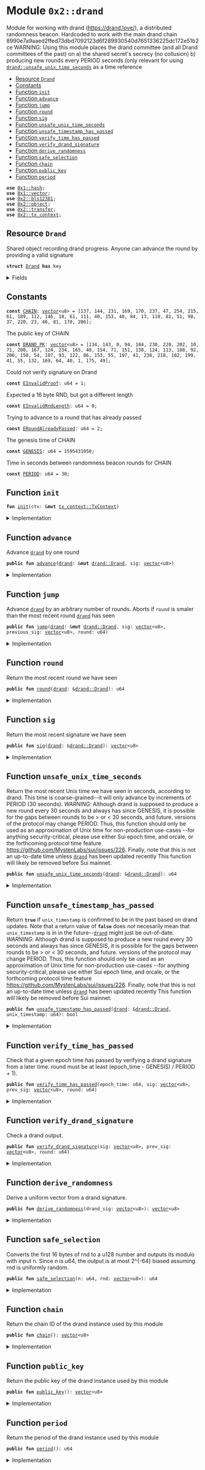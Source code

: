 
<a name="0x2_drand"></a>

# Module `0x2::drand`

Module for working with drand (https://drand.love/), a distributed randomness beacon.
Hardcoded to work with the main drand chain 8990e7a9aaed2ffed73dbd7092123d6f289930540d7651336225dc172e51b2ce
WARNING: Using this module places the drand committee (and all Drand committees of the past) on
a) the shared secret's secrecy (no collusion)
b) producing new rounds every PERIOD seconds (only relevant for using <code><a href="drand.md#0x2_drand_unsafe_unix_time_seconds">drand::unsafe_unix_time_seconds</a></code> as a time reference


-  [Resource `Drand`](#0x2_drand_Drand)
-  [Constants](#@Constants_0)
-  [Function `init`](#0x2_drand_init)
-  [Function `advance`](#0x2_drand_advance)
-  [Function `jump`](#0x2_drand_jump)
-  [Function `round`](#0x2_drand_round)
-  [Function `sig`](#0x2_drand_sig)
-  [Function `unsafe_unix_time_seconds`](#0x2_drand_unsafe_unix_time_seconds)
-  [Function `unsafe_timestamp_has_passed`](#0x2_drand_unsafe_timestamp_has_passed)
-  [Function `verify_time_has_passed`](#0x2_drand_verify_time_has_passed)
-  [Function `verify_drand_signature`](#0x2_drand_verify_drand_signature)
-  [Function `derive_randomness`](#0x2_drand_derive_randomness)
-  [Function `safe_selection`](#0x2_drand_safe_selection)
-  [Function `chain`](#0x2_drand_chain)
-  [Function `public_key`](#0x2_drand_public_key)
-  [Function `period`](#0x2_drand_period)


<pre><code><b>use</b> <a href="">0x1::hash</a>;
<b>use</b> <a href="">0x1::vector</a>;
<b>use</b> <a href="bls12381.md#0x2_bls12381">0x2::bls12381</a>;
<b>use</b> <a href="object.md#0x2_object">0x2::object</a>;
<b>use</b> <a href="transfer.md#0x2_transfer">0x2::transfer</a>;
<b>use</b> <a href="tx_context.md#0x2_tx_context">0x2::tx_context</a>;
</code></pre>



<a name="0x2_drand_Drand"></a>

## Resource `Drand`

Shared object recording drand progress. Anyone can advance the round by providing a valid signature


<pre><code><b>struct</b> <a href="drand.md#0x2_drand_Drand">Drand</a> <b>has</b> key
</code></pre>



<details>
<summary>Fields</summary>


<dl>
<dt>
<code>id: <a href="object.md#0x2_object_UID">object::UID</a></code>
</dt>
<dd>

</dd>
<dt>
<code>previous_round: u64</code>
</dt>
<dd>
 Most recent drand round we have seen
</dd>
<dt>
<code>previous_sig: <a href="">vector</a>&lt;u8&gt;</code>
</dt>
<dd>
 Signature from the last drand round
</dd>
</dl>


</details>

<a name="@Constants_0"></a>

## Constants


<a name="0x2_drand_CHAIN"></a>



<pre><code><b>const</b> <a href="drand.md#0x2_drand_CHAIN">CHAIN</a>: <a href="">vector</a>&lt;u8&gt; = [137, 144, 231, 169, 170, 237, 47, 254, 215, 61, 189, 112, 146, 18, 61, 111, 40, 153, 48, 84, 13, 118, 81, 51, 98, 37, 220, 23, 46, 81, 178, 206];
</code></pre>



<a name="0x2_drand_DRAND_PK"></a>

The public key of CHAIN


<pre><code><b>const</b> <a href="drand.md#0x2_drand_DRAND_PK">DRAND_PK</a>: <a href="">vector</a>&lt;u8&gt; = [134, 143, 0, 94, 184, 230, 228, 202, 10, 71, 200, 167, 124, 234, 165, 48, 154, 71, 151, 138, 124, 113, 188, 92, 206, 150, 54, 107, 93, 122, 86, 153, 55, 197, 41, 238, 218, 102, 199, 41, 55, 132, 169, 64, 40, 1, 175, 49];
</code></pre>



<a name="0x2_drand_EInvalidProof"></a>

Could not verify signature on Drand


<pre><code><b>const</b> <a href="drand.md#0x2_drand_EInvalidProof">EInvalidProof</a>: u64 = 1;
</code></pre>



<a name="0x2_drand_EInvalidRndLength"></a>

Expected a 16 byte RND, but got a different length


<pre><code><b>const</b> <a href="drand.md#0x2_drand_EInvalidRndLength">EInvalidRndLength</a>: u64 = 0;
</code></pre>



<a name="0x2_drand_ERoundAlreadyPassed"></a>

Trying to advance to a round that has already passed


<pre><code><b>const</b> <a href="drand.md#0x2_drand_ERoundAlreadyPassed">ERoundAlreadyPassed</a>: u64 = 2;
</code></pre>



<a name="0x2_drand_GENESIS"></a>

The genesis time of CHAIN


<pre><code><b>const</b> <a href="drand.md#0x2_drand_GENESIS">GENESIS</a>: u64 = 1595431050;
</code></pre>



<a name="0x2_drand_PERIOD"></a>

Time in seconds between randomness beacon rounds for CHAIN


<pre><code><b>const</b> <a href="drand.md#0x2_drand_PERIOD">PERIOD</a>: u64 = 30;
</code></pre>



<a name="0x2_drand_init"></a>

## Function `init`



<pre><code><b>fun</b> <a href="drand.md#0x2_drand_init">init</a>(ctx: &<b>mut</b> <a href="tx_context.md#0x2_tx_context_TxContext">tx_context::TxContext</a>)
</code></pre>



<details>
<summary>Implementation</summary>


<pre><code><b>fun</b> <a href="drand.md#0x2_drand_init">init</a>(ctx: &<b>mut</b> TxContext) {
    // initialize at a fairly recent round
    <a href="transfer.md#0x2_transfer_share_object">transfer::share_object</a>(
        <a href="drand.md#0x2_drand_Drand">Drand</a> {
            id: <a href="object.md#0x2_object_new">object::new</a>(ctx),
            previous_round: 2475343,
            previous_sig: x"880c20aa83669a234f7b633917e43b7afb4e72421f0f520f7f570559356ed72e15867a77513346fbd37401709fc2192c1830936f23a751c228d091527290b304f2c6fa93851ca92c5ae7c3f7d7e0d06c65b561a6d6afeabce080f442f68d3845"
        }
    )
}
</code></pre>



</details>

<a name="0x2_drand_advance"></a>

## Function `advance`

Advance <code><a href="drand.md#0x2_drand">drand</a></code> by one round


<pre><code><b>public</b> <b>fun</b> <a href="drand.md#0x2_drand_advance">advance</a>(<a href="drand.md#0x2_drand">drand</a>: &<b>mut</b> <a href="drand.md#0x2_drand_Drand">drand::Drand</a>, sig: <a href="">vector</a>&lt;u8&gt;)
</code></pre>



<details>
<summary>Implementation</summary>


<pre><code><b>public</b> <b>fun</b> <a href="drand.md#0x2_drand_advance">advance</a>(<a href="drand.md#0x2_drand">drand</a>: &<b>mut</b> <a href="drand.md#0x2_drand_Drand">Drand</a>, sig: <a href="">vector</a>&lt;u8&gt;) {
    <b>let</b> round = <a href="drand.md#0x2_drand">drand</a>.previous_round + 1;
    <a href="drand.md#0x2_drand_verify_drand_signature">verify_drand_signature</a>(sig, <a href="drand.md#0x2_drand">drand</a>.previous_sig, round);
    <a href="drand.md#0x2_drand">drand</a>.previous_sig = sig;
    <a href="drand.md#0x2_drand">drand</a>.previous_round = round;
}
</code></pre>



</details>

<a name="0x2_drand_jump"></a>

## Function `jump`

Advance <code><a href="drand.md#0x2_drand">drand</a></code> by an arbitrary number of rounds.
Aborts if <code>round</code> is smaler than the most recent round <code><a href="drand.md#0x2_drand">drand</a></code> has seen


<pre><code><b>public</b> <b>fun</b> <a href="drand.md#0x2_drand_jump">jump</a>(<a href="drand.md#0x2_drand">drand</a>: &<b>mut</b> <a href="drand.md#0x2_drand_Drand">drand::Drand</a>, sig: <a href="">vector</a>&lt;u8&gt;, previous_sig: <a href="">vector</a>&lt;u8&gt;, round: u64)
</code></pre>



<details>
<summary>Implementation</summary>


<pre><code><b>public</b> <b>fun</b> <a href="drand.md#0x2_drand_jump">jump</a>(<a href="drand.md#0x2_drand">drand</a>: &<b>mut</b> <a href="drand.md#0x2_drand_Drand">Drand</a>, sig: <a href="">vector</a>&lt;u8&gt;, previous_sig: <a href="">vector</a>&lt;u8&gt;, round: u64) {
    <b>assert</b>!(round &gt; <a href="drand.md#0x2_drand">drand</a>.previous_round, <a href="drand.md#0x2_drand_ERoundAlreadyPassed">ERoundAlreadyPassed</a>);
    <a href="drand.md#0x2_drand_verify_drand_signature">verify_drand_signature</a>(sig, previous_sig, round);
    <a href="drand.md#0x2_drand">drand</a>.previous_sig = sig;
    <a href="drand.md#0x2_drand">drand</a>.previous_round = round;
}
</code></pre>



</details>

<a name="0x2_drand_round"></a>

## Function `round`

Return the most recent round we have seen


<pre><code><b>public</b> <b>fun</b> <a href="drand.md#0x2_drand_round">round</a>(<a href="drand.md#0x2_drand">drand</a>: &<a href="drand.md#0x2_drand_Drand">drand::Drand</a>): u64
</code></pre>



<details>
<summary>Implementation</summary>


<pre><code><b>public</b> <b>fun</b> <a href="drand.md#0x2_drand_round">round</a>(<a href="drand.md#0x2_drand">drand</a>: &<a href="drand.md#0x2_drand_Drand">Drand</a>): u64 {
    <a href="drand.md#0x2_drand">drand</a>.previous_round
}
</code></pre>



</details>

<a name="0x2_drand_sig"></a>

## Function `sig`

Return the most recent signature we have seen


<pre><code><b>public</b> <b>fun</b> <a href="drand.md#0x2_drand_sig">sig</a>(<a href="drand.md#0x2_drand">drand</a>: &<a href="drand.md#0x2_drand_Drand">drand::Drand</a>): <a href="">vector</a>&lt;u8&gt;
</code></pre>



<details>
<summary>Implementation</summary>


<pre><code><b>public</b> <b>fun</b> <a href="drand.md#0x2_drand_sig">sig</a>(<a href="drand.md#0x2_drand">drand</a>: &<a href="drand.md#0x2_drand_Drand">Drand</a>): <a href="">vector</a>&lt;u8&gt; {
    <a href="drand.md#0x2_drand">drand</a>.previous_sig
}
</code></pre>



</details>

<a name="0x2_drand_unsafe_unix_time_seconds"></a>

## Function `unsafe_unix_time_seconds`

Return the most recent Unix time we have seen in seconds, according to drand.
This time is coarse-grained--it will only advance by increments of PERIOD (30 seconds).
*WARNING*: Although drand is supposed to produce a new round every 30 seconds
and always has since GENESIS, it is possible for the gaps between rounds to be > or < 30 seconds, and future.
versions of the protocol may change PERIOD.
Thus, this function should only be used as an approximation of Unix time for non-production use-cases
--for anything security-critical, please use either Sui epoch time, and orcale, or the forthcoming
protocol time feature https://github.com/MystenLabs/sui/issues/226.
Finally, note that this is not an up-to-date time unless <code><a href="drand.md#0x2_drand">drand</a></code> has been updated recently
This function will likely be removed before Sui mainnet.


<pre><code><b>public</b> <b>fun</b> <a href="drand.md#0x2_drand_unsafe_unix_time_seconds">unsafe_unix_time_seconds</a>(<a href="drand.md#0x2_drand">drand</a>: &<a href="drand.md#0x2_drand_Drand">drand::Drand</a>): u64
</code></pre>



<details>
<summary>Implementation</summary>


<pre><code><b>public</b> <b>fun</b> <a href="drand.md#0x2_drand_unsafe_unix_time_seconds">unsafe_unix_time_seconds</a>(<a href="drand.md#0x2_drand">drand</a>: &<a href="drand.md#0x2_drand_Drand">Drand</a>): u64 {
    <a href="drand.md#0x2_drand_GENESIS">GENESIS</a> + (<a href="drand.md#0x2_drand_PERIOD">PERIOD</a> * <a href="drand.md#0x2_drand">drand</a>.previous_round - 1)
}
</code></pre>



</details>

<a name="0x2_drand_unsafe_timestamp_has_passed"></a>

## Function `unsafe_timestamp_has_passed`

Return <code><b>true</b></code> if <code>unix_timestamp</code> is confirmed to be in the past based on drand updates.
Note that a return value of <code><b>false</b></code> does *not* necesarily mean that <code>unix_timestamp</code> is in
in the future--<code><a href="drand.md#0x2_drand">drand</a></code> might just be out-of-date.
*WARNING*: Although drand is supposed to produce a new round every 30 seconds
and always has since GENESIS, it is possible for the gaps between rounds to be > or < 30 seconds, and future.
versions of the protocol may change PERIOD.
Thus, this function should only be used as an approximation of Unix time for non-production use-cases
--for anything security-critical, please use either Sui epoch time, and orcale, or the forthcoming
protocol time feature https://github.com/MystenLabs/sui/issues/226.
Finally, note that this is not an up-to-date time unless <code><a href="drand.md#0x2_drand">drand</a></code> has been updated recently
This function will likely be removed before Sui mainnet.


<pre><code><b>public</b> <b>fun</b> <a href="drand.md#0x2_drand_unsafe_timestamp_has_passed">unsafe_timestamp_has_passed</a>(<a href="drand.md#0x2_drand">drand</a>: &<a href="drand.md#0x2_drand_Drand">drand::Drand</a>, unix_timestamp: u64): bool
</code></pre>



<details>
<summary>Implementation</summary>


<pre><code><b>public</b> <b>fun</b> <a href="drand.md#0x2_drand_unsafe_timestamp_has_passed">unsafe_timestamp_has_passed</a>(<a href="drand.md#0x2_drand">drand</a>: &<a href="drand.md#0x2_drand_Drand">Drand</a>, unix_timestamp: u64): bool {
    unix_timestamp &lt; <a href="drand.md#0x2_drand_unsafe_unix_time_seconds">unsafe_unix_time_seconds</a>(<a href="drand.md#0x2_drand">drand</a>)
}
</code></pre>



</details>

<a name="0x2_drand_verify_time_has_passed"></a>

## Function `verify_time_has_passed`

Check that a given epoch time has passed by verifying a drand signature from a later time.
round must be at least (epoch_time - GENESIS) / PERIOD + 1).


<pre><code><b>public</b> <b>fun</b> <a href="drand.md#0x2_drand_verify_time_has_passed">verify_time_has_passed</a>(epoch_time: u64, sig: <a href="">vector</a>&lt;u8&gt;, prev_sig: <a href="">vector</a>&lt;u8&gt;, round: u64)
</code></pre>



<details>
<summary>Implementation</summary>


<pre><code><b>public</b> <b>fun</b> <a href="drand.md#0x2_drand_verify_time_has_passed">verify_time_has_passed</a>(epoch_time: u64, sig: <a href="">vector</a>&lt;u8&gt;, prev_sig: <a href="">vector</a>&lt;u8&gt;, round: u64) {
    <b>assert</b>!(epoch_time &lt;= <a href="drand.md#0x2_drand_GENESIS">GENESIS</a> + <a href="drand.md#0x2_drand_PERIOD">PERIOD</a> * (round - 1), <a href="drand.md#0x2_drand_ERoundAlreadyPassed">ERoundAlreadyPassed</a>);
    <a href="drand.md#0x2_drand_verify_drand_signature">verify_drand_signature</a>(sig, prev_sig, round);
}
</code></pre>



</details>

<a name="0x2_drand_verify_drand_signature"></a>

## Function `verify_drand_signature`

Check a drand output.


<pre><code><b>public</b> <b>fun</b> <a href="drand.md#0x2_drand_verify_drand_signature">verify_drand_signature</a>(sig: <a href="">vector</a>&lt;u8&gt;, prev_sig: <a href="">vector</a>&lt;u8&gt;, round: u64)
</code></pre>



<details>
<summary>Implementation</summary>


<pre><code><b>public</b> <b>fun</b> <a href="drand.md#0x2_drand_verify_drand_signature">verify_drand_signature</a>(sig: <a href="">vector</a>&lt;u8&gt;, prev_sig: <a href="">vector</a>&lt;u8&gt;, round: u64) {
    // Convert round <b>to</b> a byte array in big-endian order.
    <b>let</b> round_bytes: <a href="">vector</a>&lt;u8&gt; = <a href="">vector</a>[0, 0, 0, 0, 0, 0, 0, 0];
    <b>let</b> i = 7;
    <b>while</b> (i &gt; 0) {
        <b>let</b> curr_byte = round % 0x100;
        <b>let</b> curr_element = <a href="_borrow_mut">vector::borrow_mut</a>(&<b>mut</b> round_bytes, i);
        *curr_element = (curr_byte <b>as</b> u8);
        round = round &gt;&gt; 8;
        i = i - 1;
    };

    // Compute sha256(prev_sig, round_bytes).
    <a href="_append">vector::append</a>(&<b>mut</b> prev_sig, round_bytes);
    <b>let</b> <a href="digest.md#0x2_digest">digest</a> = sha2_256(prev_sig);
    // Verify the signature on the <a href="">hash</a>.
    <b>assert</b>!(<a href="bls12381.md#0x2_bls12381_bls12381_min_pk_verify">bls12381::bls12381_min_pk_verify</a>(&sig, &<a href="drand.md#0x2_drand_DRAND_PK">DRAND_PK</a>, &<a href="digest.md#0x2_digest">digest</a>), <a href="drand.md#0x2_drand_EInvalidProof">EInvalidProof</a>);
}
</code></pre>



</details>

<a name="0x2_drand_derive_randomness"></a>

## Function `derive_randomness`

Derive a uniform vector from a drand signature.


<pre><code><b>public</b> <b>fun</b> <a href="drand.md#0x2_drand_derive_randomness">derive_randomness</a>(drand_sig: <a href="">vector</a>&lt;u8&gt;): <a href="">vector</a>&lt;u8&gt;
</code></pre>



<details>
<summary>Implementation</summary>


<pre><code><b>public</b> <b>fun</b> <a href="drand.md#0x2_drand_derive_randomness">derive_randomness</a>(drand_sig: <a href="">vector</a>&lt;u8&gt;): <a href="">vector</a>&lt;u8&gt; {
    sha2_256(drand_sig)
}
</code></pre>



</details>

<a name="0x2_drand_safe_selection"></a>

## Function `safe_selection`

Converts the first 16 bytes of rnd to a u128 number and outputs its modulo with input n.
Since n is u64, the output is at most 2^{-64} biased assuming rnd is uniformly random.


<pre><code><b>public</b> <b>fun</b> <a href="drand.md#0x2_drand_safe_selection">safe_selection</a>(n: u64, rnd: <a href="">vector</a>&lt;u8&gt;): u64
</code></pre>



<details>
<summary>Implementation</summary>


<pre><code><b>public</b> <b>fun</b> <a href="drand.md#0x2_drand_safe_selection">safe_selection</a>(n: u64, rnd: <a href="">vector</a>&lt;u8&gt;): u64 {
    <b>assert</b>!(<a href="_length">vector::length</a>(&rnd) &gt;= 16, <a href="drand.md#0x2_drand_EInvalidRndLength">EInvalidRndLength</a>);
    <b>let</b> m: u128 = 0;
    <b>let</b> i = 0;
    <b>while</b> (i &lt; 16) {
        m = m &lt;&lt; 8;
        <b>let</b> curr_byte = *<a href="_borrow">vector::borrow</a>(&rnd, i);
        m = m + (curr_byte <b>as</b> u128);
        i = i + 1;
    };
    <b>let</b> n_128 = (n <b>as</b> u128);
    <b>let</b> module_128  = m % n_128;
    <b>let</b> res = (module_128 <b>as</b> u64);
    res
}
</code></pre>



</details>

<a name="0x2_drand_chain"></a>

## Function `chain`

Return the chain ID of the drand instance used by this module


<pre><code><b>public</b> <b>fun</b> <a href="drand.md#0x2_drand_chain">chain</a>(): <a href="">vector</a>&lt;u8&gt;
</code></pre>



<details>
<summary>Implementation</summary>


<pre><code><b>public</b> <b>fun</b> <a href="drand.md#0x2_drand_chain">chain</a>(): <a href="">vector</a>&lt;u8&gt; {
    <a href="drand.md#0x2_drand_CHAIN">CHAIN</a>
}
</code></pre>



</details>

<a name="0x2_drand_public_key"></a>

## Function `public_key`

Return the public key of the drand instance used by this module


<pre><code><b>public</b> <b>fun</b> <a href="drand.md#0x2_drand_public_key">public_key</a>(): <a href="">vector</a>&lt;u8&gt;
</code></pre>



<details>
<summary>Implementation</summary>


<pre><code><b>public</b> <b>fun</b> <a href="drand.md#0x2_drand_public_key">public_key</a>(): <a href="">vector</a>&lt;u8&gt; {
    <a href="drand.md#0x2_drand_DRAND_PK">DRAND_PK</a>
}
</code></pre>



</details>

<a name="0x2_drand_period"></a>

## Function `period`

Return the period of the drand instance used by this module


<pre><code><b>public</b> <b>fun</b> <a href="drand.md#0x2_drand_period">period</a>(): u64
</code></pre>



<details>
<summary>Implementation</summary>


<pre><code><b>public</b> <b>fun</b> <a href="drand.md#0x2_drand_period">period</a>(): u64 {
    <a href="drand.md#0x2_drand_PERIOD">PERIOD</a>
}
</code></pre>



</details>
